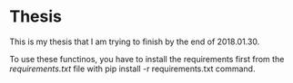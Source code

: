 # Thesis

This is my thesis that I am trying to finish by the end of 2018.01.30.

To use these functinos, you have to install the requirements first from the *requirements.txt* file with pip install -r requirements.txt command.
